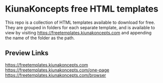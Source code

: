 # KiunaKoncepts free HTML templates

This repo is a collection of HTML templates available to download for free. They are grouped in folders for each separate template, and is available to view by visiting https://freetemplates.kiunakoncepts.com and appending the name of the folder as the path.

## Preview Links

https://freetemplates.kiunakoncepts.com
https://freetemplates.kiunakoncepts.com/one-page
https://freetemplates.kiunakoncepts.com/browser
